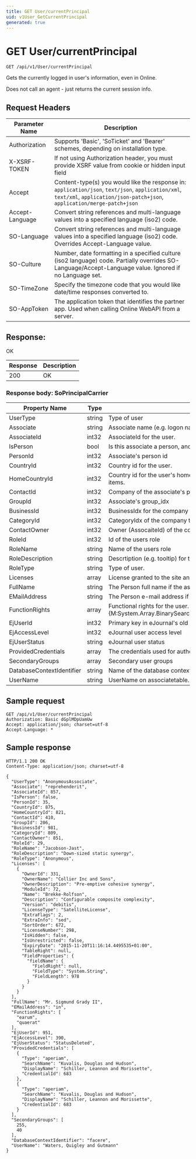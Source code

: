 ```yaml
---
title: GET User/currentPrincipal
uid: v1User_GetCurrentPrincipal
generated: true
---
```


# GET User/currentPrincipal

```http
GET /api/v1/User/currentPrincipal
```

Gets the currently logged in user's information, even in Online.


Does not call an agent - just returns the current session info.







## Request Headers

| Parameter Name | Description |
|----------------|-------------|
| Authorization  | Supports 'Basic', 'SoTicket' and 'Bearer' schemes, depending on installation type. |
| X-XSRF-TOKEN   | If not using Authorization header, you must provide XSRF value from cookie or hidden input field |
| Accept         | Content-type(s) you would like the response in: `application/json`, `text/json`, `application/xml`, `text/xml`, `application/json-patch+json`, `application/merge-patch+json` |
| Accept-Language | Convert string references and multi-language values into a specified language (iso2) code. |
| SO-Language | Convert string references and multi-language values into a specified language (iso2) code. Overrides Accept-Language value. |
| SO-Culture | Number, date formatting in a specified culture (iso2 language) code. Partially overrides SO-Language/Accept-Language value. Ignored if no Language set. |
| SO-TimeZone | Specify the timezone code that you would like date/time responses converted to. |
| SO-AppToken | The application token that identifies the partner app. Used when calling Online WebAPI from a server. |


## Response:

OK

| Response | Description |
|----------------|-------------|
| 200 | OK |

### Response body: SoPrincipalCarrier

| Property Name | Type |  Description |
|----------------|------|--------------|
| UserType | string | Type of user |
| Associate | string | Associate name (e.g. logon name) for the user |
| AssociateId | int32 | AssociateId for the user. |
| IsPerson | bool | Is this associate a person, and not a resource? |
| PersonId | int32 | Associate's person id |
| CountryId | int32 | Country id for the user. |
| HomeCountryId | int32 | Country id for the user's home country.  This is the default country id when creating new items. |
| ContactId | int32 | Company of the associate's person |
| GroupId | int32 | Associate's group_idx |
| BusinessId | int32 | BusinessIdx for the company that the user belongs to. |
| CategoryId | int32 | CategoryIdx of the company that the user belongs to. |
| ContactOwner | int32 | Owner (AssocaiteId) of the company that the user belongs to. |
| RoleId | int32 | Id of the users role |
| RoleName | string | Name of the users role |
| RoleDescription | string | Descrtiption (e.g. tooltip) for the users role |
| RoleType | string | Type of user. |
| Licenses | array | License granted to the site and user. |
| FullName | string | The Person full name if the associate is a person. Use IsPerson to check |
| EMailAddress | string | The Person e-mail address if the associate is a person. Use IsPerson to check |
| FunctionRights | array | Functional rights for the user.  This array is sorted so a lookup can be performed using {M:System.Array.BinarySearch(System.Array,System.Int32,System.Int32,System.Object)}. |
| EjUserId | int32 | Primary key in eJournal's old user table. |
| EjAccessLevel | int32 | eJournal user access level |
| EjUserStatus | string | eJournal user status |
| ProvidedCredentials | array | The credentials used for authenticating this user. |
| SecondaryGroups | array | Secondary user groups |
| DatabaseContextIdentifier | string | Name of the database context |
| UserName | string | UserName on associatetable. Same as SuperId from Online |

## Sample request

```http!
GET /api/v1/User/currentPrincipal
Authorization: Basic dGplMDpUamUw
Accept: application/json; charset=utf-8
Accept-Language: *
```

## Sample response

```http_
HTTP/1.1 200 OK
Content-Type: application/json; charset=utf-8

{
  "UserType": "AnonymousAssociate",
  "Associate": "reprehenderit",
  "AssociateId": 857,
  "IsPerson": false,
  "PersonId": 35,
  "CountryId": 875,
  "HomeCountryId": 821,
  "ContactId": 410,
  "GroupId": 206,
  "BusinessId": 981,
  "CategoryId": 809,
  "ContactOwner": 851,
  "RoleId": 29,
  "RoleName": "Jacobson-Jast",
  "RoleDescription": "Down-sized static synergy",
  "RoleType": "Anonymous",
  "Licenses": [
    {
      "OwnerId": 331,
      "OwnerName": "Collier Inc and Sons",
      "OwnerDescription": "Pre-emptive cohesive synergy",
      "ModuleId": 72,
      "Name": "Brekke-Rolfson",
      "Description": "Configurable composite complexity",
      "Version": "debitis",
      "LicenseType": "SatelliteLicense",
      "ExtraFlags": 2,
      "ExtraInfo": "sed",
      "SortOrder": 672,
      "LicenseNumber": 298,
      "IsHidden": false,
      "IsUnrestricted": false,
      "ExpiryDate": "2015-11-20T11:16:14.4495535+01:00",
      "TableRight": null,
      "FieldProperties": {
        "fieldName": {
          "FieldRight": null,
          "FieldType": "System.String",
          "FieldLength": 978
        }
      }
    }
  ],
  "FullName": "Mr. Sigmund Grady II",
  "EMailAddress": "in",
  "FunctionRights": [
    "earum",
    "quaerat"
  ],
  "EjUserId": 951,
  "EjAccessLevel": 390,
  "EjUserStatus": "StatusDeleted",
  "ProvidedCredentials": [
    {
      "Type": "aperiam",
      "SearchName": "Kuvalis, Douglas and Hudson",
      "DisplayName": "Schiller, Leannon and Morissette",
      "CredentialId": 683
    },
    {
      "Type": "aperiam",
      "SearchName": "Kuvalis, Douglas and Hudson",
      "DisplayName": "Schiller, Leannon and Morissette",
      "CredentialId": 683
    }
  ],
  "SecondaryGroups": [
    255,
    40
  ],
  "DatabaseContextIdentifier": "facere",
  "UserName": "Waters, Quigley and Gutmann"
}
```